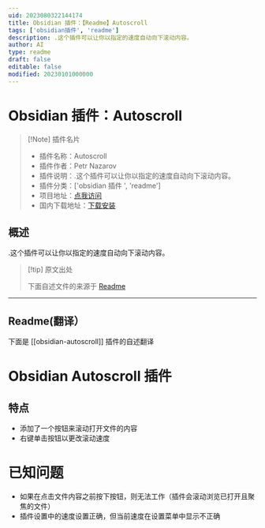 ```yaml
---
uid: 2023080322144174
title: Obsidian 插件：【Readme】Autoscroll
tags: ['obsidian插件', 'readme']
description: .这个插件可以让你以指定的速度自动向下滚动内容。
author: AI
type: readme
draft: false
editable: false
modified: 20230101000000
---
```


# Obsidian 插件：Autoscroll

> [!Note] 插件名片
> - 插件名称：Autoscroll
> - 插件作者：Petr Nazarov
> - 插件说明：.这个插件可以让你以指定的速度自动向下滚动内容。
> - 插件分类：['obsidian 插件 ', 'readme']
> - 项目地址：[点我访问](https://github.com/petr-nazarov/obsidian-autoscroll)
> - 国内下载地址：[下载安装](https://pkmer.cn/products/plugin/pluginMarket/?obsidian-autoscroll)

## 概述

.这个插件可以让你以指定的速度自动向下滚动内容。

> [!tip] 原文出处
>
>下面自述文件的来源于 [Readme](https://ghproxy.net/https://raw.githubusercontent.com/petr-nazarov/obsidian-autoscroll/master/README.md)
>

---

## Readme(翻译）

下面是 [[obsidian-autoscroll]] 插件的自述翻译

# Obsidian Autoscroll 插件

## 特点

- 添加了一个按钮来滚动打开文件的内容
- 右键单击按钮以更改滚动速度

# 已知问题

- 如果在点击文件内容之前按下按钮，则无法工作（插件会滚动浏览已打开且聚焦的文件）
- 插件设置中的速度设置正确，但当前速度在设置菜单中显示不正确



